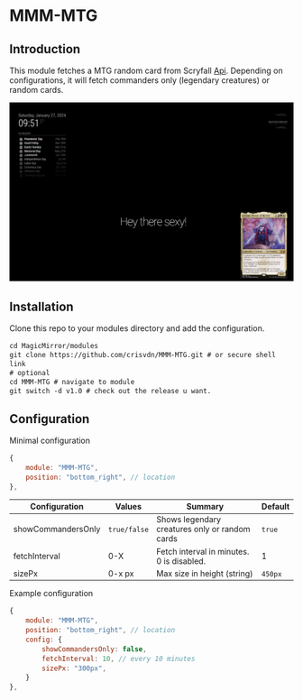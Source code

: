 # MMM-MTG

## Introduction

This module fetches a MTG random card from Scryfall [Api](https://scryfall.com/docs/api).
Depending on configurations, it will fetch commanders only (legendary creatures) or random cards.

![Example of MTG module](images/example.png?raw=true "Example")

## Installation

Clone this repo to your modules directory and add the configuration.

```shell
cd MagicMirror/modules
git clone https://github.com/crisvdn/MMM-MTG.git # or secure shell link
# optional
cd MMM-MTG # navigate to module
git switch -d v1.0 # check out the release u want.
```



## Configuration

Minimal configuration
```js
{
    module: "MMM-MTG",
    position: "bottom_right", // location
},
```


| Configuration | Values | Summary | Default |
| ----- | ------ | ----- | ----- |
| showCommandersOnly | `true/false` | Shows legendary creatures only or random cards | `true` |
| fetchInterval | 0-X | Fetch interval in minutes. 0 is disabled. | 1 |
| sizePx | 0-x px | Max size in height (string) | `450px` |

Example configuration
```js
{
    module: "MMM-MTG",
    position: "bottom_right", // location
    config: {
        showCommandersOnly: false,
        fetchInterval: 10, // every 10 minutes
        sizePx: "300px",
    }
},
```
